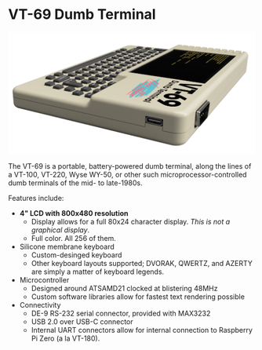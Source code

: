 # VT-69 Dumb Terminal

![Side View Image](https://github.com/bbenchoff/Dumb-Badge/blob/master/Web-Assets/SideViewRender.png)

The VT-69 is a portable, battery-powered dumb terminal, along the lines of a VT-100, VT-220, Wyse WY-50, or other such microprocessor-controlled dumb terminals of the mid- to late-1980s.

Features include:
* **4" LCD with 800x480 resolution**
  * Display allows for a full 80x24 character display. *This is not a graphical display*.
  * Full color. All 256 of them.
* Silicone membrane keyboard
  * Custom-desinged keyboard
  * Other keyboard layouts supported; DVORAK, QWERTZ, and AZERTY are simply a matter of keyboard legends.
* Microcontroller
  * Designed around ATSAMD21 clocked at blistering 48MHz
  * Custom software libraries allow for fastest text rendering possible
* Connectivity
  * DE-9 RS-232 serial connector, provided with MAX3232
  * USB 2.0 over USB-C connector
  * Internal UART connectors allow for internal connection to Raspberry Pi Zero (a la VT-180).
